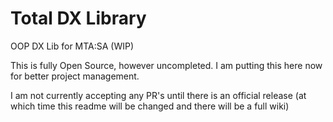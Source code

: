# Total DX Library
OOP DX Lib for MTA:SA (WIP)

This is fully Open Source, however uncompleted. I am putting this here now for better project management.

I am not currently accepting any PR's until there is an official release (at which time this readme will be changed and there will be a full wiki)
